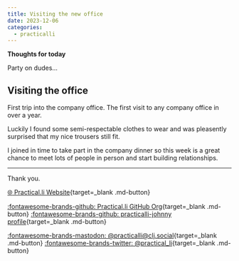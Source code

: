 ```yaml
---
title: Visiting the new office
date: 2023-12-06
categories:
  - practicalli
---
```


**Thoughts for today**

Party on dudes...

<!-- more -->

## Visiting the office

First trip into the company office.  The first visit to any company office in over a year.

Luckily I found some semi-respectable clothes to wear and was pleasently surprised that my nice trousers still fit.

I joined in time to take part in the company dinner so this week is a great chance to meet lots of people in person and start building relationships.

---
Thank you.

[:globe_with_meridians: Practical.li Website](https://practical.li){target=_blank .md-button} 

[:fontawesome-brands-github: Practical.li GitHub Org](https://github.com/practicalli){target=_blank .md-button} 
[:fontawesome-brands-github: practicalli-johnny profile](https://github.com/practicalli-johnny){target=_blank .md-button}

[:fontawesome-brands-mastodon: @practicalli@clj.social](https://clj.social/@practicalli){target=_blank .md-button}
[:fontawesome-brands-twitter: @practical_li](https://twitter.com/practcial_li){target=_blank .md-button}
